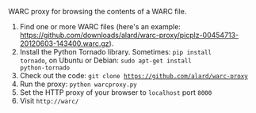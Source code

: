 WARC proxy for browsing the contents of a WARC file.

1. Find one or more WARC files (here's an example: https://github.com/downloads/alard/warc-proxy/picplz-00454713-20120603-143400.warc.gz).
2. Install the Python Tornado library. Sometimes: <code>pip install tornado</code>,  on Ubuntu or Debian: <code>sudo apt-get install python-tornado</code>
3. Check out the code: <code>git clone https://github.com/alard/warc-proxy</code>
4. Run the proxy: <code>python warcproxy.py</code>
5. Set the HTTP proxy of your browser to <code>localhost</code> port <code>8000</code>
6. Visit <code>http://warc/</code>

